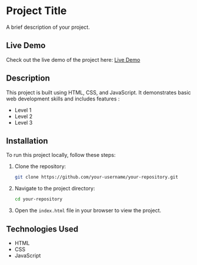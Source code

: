 # Project Title

A brief description of your project.

## Live Demo

Check out the live demo of the project here: [Live Demo](https://shifath.netlify.app/)

## Description

This project is built using HTML, CSS, and JavaScript. It demonstrates basic web development skills and includes features :

- Level 1
- Level 2
- Level 3

## Installation

To run this project locally, follow these steps:

1. Clone the repository:
    ```bash
    git clone https://github.com/your-username/your-repository.git
    ```

2. Navigate to the project directory:
    ```bash
    cd your-repository
    ```

3. Open the `index.html` file in your browser to view the project.

## Technologies Used

- HTML
- CSS
- JavaScript


